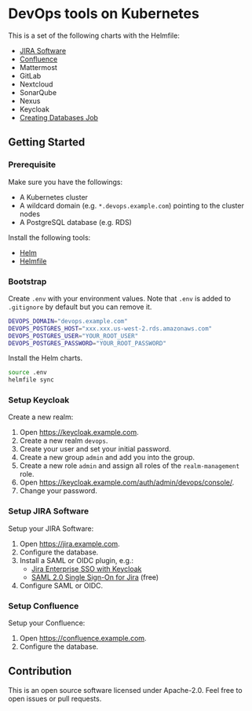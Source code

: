 # DevOps tools on Kubernetes

This is a set of the following charts with the Helmfile:

- [JIRA Software](atlassian-jira-software)
- [Confluence](atlassian-confluence)
- Mattermost
- GitLab
- Nextcloud
- SonarQube
- Nexus
- Keycloak
- [Creating Databases Job](create-databases-for-devops-tools)


## Getting Started

### Prerequisite

Make sure you have the followings:

- A Kubernetes cluster
- A wildcard domain (e.g. `*.devops.example.com`) pointing to the cluster nodes
- A PostgreSQL database (e.g. RDS)

Install the following tools:

- [Helm](https://github.com/kubernetes/helm)
- [Helmfile](https://github.com/roboll/helmfile)


### Bootstrap

Create `.env` with your environment values.
Note that `.env` is added to `.gitignore` by default but you can remove it.

```sh
DEVOPS_DOMAIN="devops.example.com"
DEVOPS_POSTGRES_HOST="xxx.xxx.us-west-2.rds.amazonaws.com"
DEVOPS_POSTGRES_USER="YOUR_ROOT_USER"
DEVOPS_POSTGRES_PASSWORD="YOUR_ROOT_PASSWORD"
```

Install the Helm charts.

```sh
source .env
helmfile sync
```


### Setup Keycloak

Create a new realm:

1. Open https://keycloak.example.com.
1. Create a new realm `devops`.
1. Create your user and set your initial password.
1. Create a new group `admin` and add you into the group.
1. Create a new role `admin` and assign all roles of the `realm-management` role.
1. Open https://keycloak.example.com/auth/admin/devops/console/.
1. Change your password.

### Setup JIRA Software

Setup your JIRA Software:

1. Open https://jira.example.com.
1. Configure the database.
1. Install a SAML or OIDC plugin, e.g.:
    - [Jira Enterprise SSO with Keycloak](https://marketplace.atlassian.com/plugins/de.codecentric.atlassian.oidc.jira-oidc-plugin/server/overview)
    - [SAML 2.0 Single Sign-On for Jira](https://marketplace.atlassian.com/plugins/com.bitium.jira.SAML2PluginJira/server/overview) (free)
1. Configure SAML or OIDC.

### Setup Confluence

Setup your Confluence:

1. Open https://confluence.example.com.
1. Configure the database.


## Contribution

This is an open source software licensed under Apache-2.0.
Feel free to open issues or pull requests.
